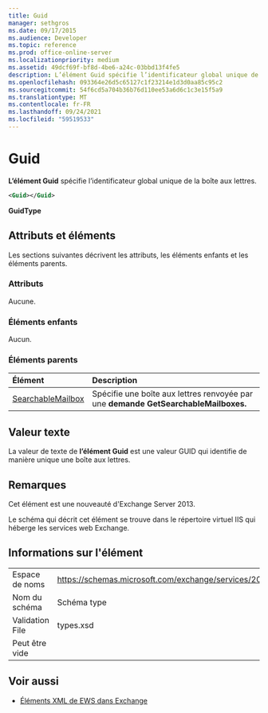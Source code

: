 ```yaml
---
title: Guid
manager: sethgros
ms.date: 09/17/2015
ms.audience: Developer
ms.topic: reference
ms.prod: office-online-server
ms.localizationpriority: medium
ms.assetid: 49dcf69f-bf8d-4be6-a24c-03bbd13f4fe5
description: L’élément Guid spécifie l’identificateur global unique de la boîte aux lettres.
ms.openlocfilehash: 093364e26d5c65127c1f23214e1d3d0aa85c95c2
ms.sourcegitcommit: 54f6cd5a704b36b76d110ee53a6d6c1c3e15f5a9
ms.translationtype: MT
ms.contentlocale: fr-FR
ms.lasthandoff: 09/24/2021
ms.locfileid: "59519533"
---
```

# <a name="guid"></a>Guid

**L’élément Guid** spécifie l’identificateur global unique de la boîte aux lettres. 
  
```XML
<Guid></Guid>
```

 **GuidType**
## <a name="attributes-and-elements"></a>Attributs et éléments

Les sections suivantes décrivent les attributs, les éléments enfants et les éléments parents.
  
### <a name="attributes"></a>Attributs

Aucune.
  
### <a name="child-elements"></a>Éléments enfants

Aucun.
  
### <a name="parent-elements"></a>Éléments parents

|**Élément**|**Description**|
|:-----|:-----|
|[SearchableMailbox](searchablemailbox.md) <br/> |Spécifie une boîte aux lettres renvoyée par une **demande GetSearchableMailboxes.**  <br/> |
   
## <a name="text-value"></a>Valeur texte

La valeur de texte de **l’élément Guid** est une valeur GUID qui identifie de manière unique une boîte aux lettres. 
  
## <a name="remarks"></a>Remarques

Cet élément est une nouveauté d'Exchange Server 2013.
  
Le schéma qui décrit cet élément se trouve dans le répertoire virtuel IIS qui héberge les services web Exchange.
  
## <a name="element-information"></a>Informations sur l'élément

|||
|:-----|:-----|
|Espace de noms  <br/> |https://schemas.microsoft.com/exchange/services/2006/types  <br/> |
|Nom du schéma  <br/> |Schéma type  <br/> |
|Validation File  <br/> |types.xsd  <br/> |
|Peut être vide  <br/> ||
   
## <a name="see-also"></a>Voir aussi



- [Éléments XML de EWS dans Exchange](ews-xml-elements-in-exchange.md)

